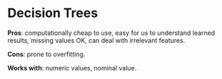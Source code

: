 # Decision Trees

**Pros**: computationally cheap to use, easy for us to understand learned results, missing values OK, can deal with irrelevant features.

**Cons**: prone to overfitting.

**Works with**: numeric values, nominal value.
